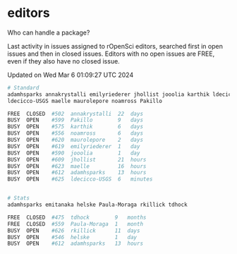 # editors

Who can handle a package?

Last activity in issues assigned to rOpenSci editors, searched first in open
issues and then in closed issues. Editors with no open issues are FREE, even if
they also have no closed issue.


Updated on Wed Mar 6 01:09:27 UTC 2024

```bash
# Standard
adamhsparks annakrystalli emilyriederer jhollist jooolia karthik ldecicco
ldecicco-USGS maelle maurolepore noamross Pakillo

FREE  CLOSED  #502  annakrystalli  22  days
BUSY  OPEN    #599  Pakillo        9   days
BUSY  OPEN    #575  karthik        6   days
BUSY  OPEN    #556  noamross       6   days
BUSY  OPEN    #620  maurolepore    2   days
BUSY  OPEN    #619  emilyriederer  1   day
BUSY  OPEN    #590  jooolia        1   day
BUSY  OPEN    #609  jhollist       21  hours
BUSY  OPEN    #623  maelle         16  hours
BUSY  OPEN    #612  adamhsparks    13  hours
BUSY  OPEN    #625  ldecicco-USGS  6   minutes


# Stats
adamhsparks emitanaka helske Paula-Moraga rkillick tdhock

FREE  CLOSED  #475  tdhock        9   months
FREE  CLOSED  #559  Paula-Moraga  1   month
BUSY  OPEN    #626  rkillick      11  days
BUSY  OPEN    #546  helske        1   day
BUSY  OPEN    #612  adamhsparks   13  hours
```
